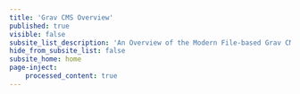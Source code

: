 ```yaml
---
title: 'Grav CMS Overview'
published: true
visible: false
subsite_list_description: 'An Overview of the Modern File-based Grav CMS'
hide_from_subsite_list: false
subsite_home: home
page-inject:
    processed_content: true
---
```

